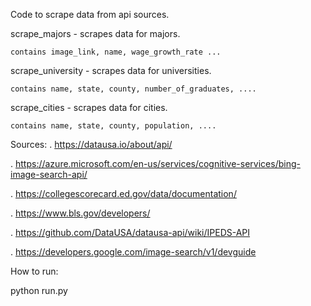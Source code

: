 Code to scrape data from api sources.

scrape_majors - scrapes data for majors.

    contains image_link, name, wage_growth_rate ...

scrape_university - scrapes data for universities.

    contains name, state, county, number_of_graduates, ....

scrape_cities - scrapes data for cities.

    contains name, state, county, population, ....

Sources:
.   https://datausa.io/about/api/

.   https://azure.microsoft.com/en-us/services/cognitive-services/bing-image-search-api/

.   https://collegescorecard.ed.gov/data/documentation/

.   https://www.bls.gov/developers/

.   https://github.com/DataUSA/datausa-api/wiki/IPEDS-API

.   https://developers.google.com/image-search/v1/devguide

How to run:

   python run.py
